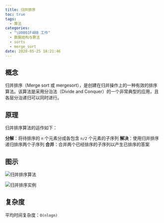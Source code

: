 ```yaml
---
title: 归并排序
toc: true
tags:
  - 算法
categories:
  - "\U0001F4BB 工作"
  - 数据结构与算法
  - sorts
  - merge_sort
date: 2020-05-25 18:21:46
---
```


## 概念

归并排序（Merge sort 或 mergesort），是创建在归并操作上的一种有效的排序算法。该算法是采用分治法（Divide and Conquer）的一个非常典型的应用，且各层分治递归可以同时进行。

## 原理

归并排序算法的运作如下：

**分解**：将待排序的 `n` 个元素分成各包含 `n/2` 个元素的子序列
**解决**：使用归并排序递归排序两个子序列
**合并**：合并两个已经排序的子序列以产生已排序的答案

## 图示

![归并排序算法](/images/Merge_sort_animation.gif)

![归并排序实例](/images/Merge-sort-example.gif)

## 复杂度

平均时间复杂度：`O(nlogn)`

